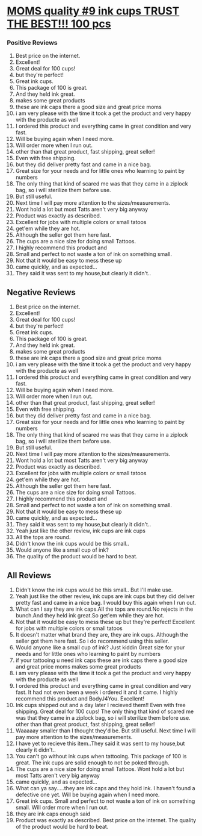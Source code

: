 # [MOMS quality #9 ink cups TRUST THE BEST!!! 100 pcs](https://products.checkmycream.com/products/MOMS-quality-9-ink-cups-TRUST-THE-BEST!!!-100-pcs.html)

### Positive Reviews

<ol>
      <li>Best price on the internet.</li>
      <li>Excellent!</li>
      <li>Great deal for 100 cups!</li>
      <li>but they&#x27;re perfect!</li>
      <li>Great ink cups.</li>
      <li>This package of 100 is great.  </li>
      <li>And they held ink great.</li>
      <li>makes some great products</li>
      <li>these are ink caps there a good size and great price moms</li>
      <li>i am very please with the time it took a get the product and very happy with the producte as well</li>
      <li>I ordered this product and everything came in great condition and very fast.</li>
      <li>Will be buying again when I need more.</li>
      <li>Will order more when I run out.</li>
      <li>other than that great product, fast shipping, great seller!</li>
      <li>Even with free shipping.</li>
      <li>but they did deliver pretty fast and came in  a nice bag.</li>
      <li>Great size for your needs and for little ones who learning to paint by numbers</li>
      <li>The only thing that kind of scared me was that they came in a ziplock bag, so i will sterilize them before use.</li>
      <li>But still useful.  </li>
      <li>Next time I will pay more attention to the sizes/measurements.</li>
      <li>Wont hold a lot but most Tatts aren&#x27;t very big anyway</li>
      <li>Product was exactly as described.</li>
      <li>Excellent for jobs with multiple colors or small tatoos</li>
      <li>get&#x27;em while they are hot.</li>
      <li>Although the seller got them here fast.</li>
      <li>The cups are a nice size for doing small Tattoos.</li>
      <li>I highly recommend this product and</li>
      <li>Small and perfect to not waste a ton of ink on something small.</li>
      <li>Not that it would be easy to mess these up</li>
      <li>came quickly, and as expected...</li>
      <li>They said it was sent to my house,but clearly it didn&#x27;t..</li>
</ol>


<h2>Negative Reviews</h2>
<ol>
<li> Best price on the internet.</li>
<li> Excellent!</li>
<li> Great deal for 100 cups!</li>
<li> but they&#x27;re perfect!</li>
<li> Great ink cups.</li>
<li> This package of 100 is great.  </li>
<li> And they held ink great.</li>
<li> makes some great products</li>
<li> these are ink caps there a good size and great price moms</li>
<li> i am very please with the time it took a get the product and very happy with the producte as well</li>
<li> I ordered this product and everything came in great condition and very fast.</li>
<li> Will be buying again when I need more.</li>
<li> Will order more when I run out.</li>
<li> other than that great product, fast shipping, great seller!</li>
<li> Even with free shipping.</li>
<li> but they did deliver pretty fast and came in  a nice bag.</li>
<li> Great size for your needs and for little ones who learning to paint by numbers</li>
<li> The only thing that kind of scared me was that they came in a ziplock bag, so i will sterilize them before use.</li>
<li> But still useful.  </li>
<li> Next time I will pay more attention to the sizes/measurements.</li>
<li> Wont hold a lot but most Tatts aren&#x27;t very big anyway</li>
<li> Product was exactly as described.</li>
<li> Excellent for jobs with multiple colors or small tatoos</li>
<li> get&#x27;em while they are hot.</li>
<li> Although the seller got them here fast.</li>
<li> The cups are a nice size for doing small Tattoos.</li>
<li> I highly recommend this product and</li>
<li> Small and perfect to not waste a ton of ink on something small.</li>
<li> Not that it would be easy to mess these up</li>
<li> came quickly, and as expected...</li>
<li> They said it was sent to my house,but clearly it didn&#x27;t..</li>
<li> Yeah just like the other review, ink cups are ink cups</li>
<li> All the tops are round.</li>
<li> Didn&#x27;t know the ink cups would be this small..</li>
<li> Would anyone like a small cup of ink?</li>
<li> The quality of the product would be hard to beat.</li>
</ol>

<h2>All Reviews</h2>

<ol>
    <li> Didn&#x27;t know the ink cups would be this small.. But I&#x27;ll make use.</li>
    <li> Yeah just like the other review, ink cups are ink cups but they did deliver pretty fast and came in  a nice bag. I would buy this again when I run out.</li>
    <li> What can I say they are ink caps.All the tops are round.No rejects in the bunch.And they held ink great.So get&#x27;em while they are hot.</li>
    <li> Not that it would be easy to mess these up but they&#x27;re perfect! Excellent for jobs with multiple colors or small tatoos</li>
    <li> It doesn&#x27;t matter what brand they are, they are ink cups. Although the seller got them here fast. So i do recommend using this seller.</li>
    <li> Would anyone like a small cup of ink? Just kiddin  Great size for your needs and for little ones who learning to paint by numbers</li>
    <li> if your tattooing u need ink caps these are ink caps there a good size and great price moms makes some great products</li>
    <li> i am very please with the time it took a get the product and very happy with the producte as well</li>
    <li> I ordered this product and everything came in great condition and very fast. It had not even been a week i ordered it and it came. I highly recommend this product and BodyJ4You.      Excellent!</li>
    <li> Ink cups shipped out and a day later I recieved them!! Even with free shipping. Great deal for 100 cups! The only thing that kind of scared me was that they came in a ziplock bag, so i will sterilize them before use. other than that great product, fast shipping, great seller!</li>
    <li> Waaaaay smaller than I thought they&#x27;d be.  But still useful.  Next time I will pay more attention to the sizes/measurements.</li>
    <li> I have yet to recieve this item..They said it was sent to my house,but clearly it didn&#x27;t..</li>
    <li> You can&#x27;t go without ink cups when tattooing.  This package of 100 is great.  The ink cups are solid enough to not be poked through.</li>
    <li> The cups are a nice size for doing small Tattoos. Wont hold a lot but most Tatts aren&#x27;t very big anyway</li>
    <li> came quickly, and as expected...</li>
    <li> What can ya say.....they are ink caps and they hold ink. I haven&#x27;t found a defective one yet. Will be buying again when I need more.</li>
    <li> Great ink cups. Small and perfect to not waste a ton of ink on something small. Will order more when I run out.</li>
    <li> they are ink caps enough said</li>
    <li> Product was exactly as described. Best price on the internet. The quality of the product would be hard to beat.</li>
</ol>




